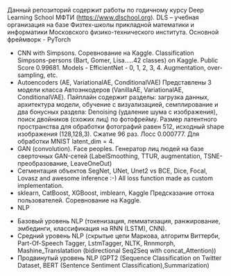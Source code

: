 Данный репозиторий содержит работы по годичному курсу Deep Learning School МФТИ (https://www.dlschool.org).
DLS – учебная организация на базе Физтех-школы прикладной математики и информатики Московского физико-технического института.
Основной фреймворк - PyTorch
* CNN with Simpsons. Соревнование на Kaggle.
Classification Simpsons-persons (Bart, Gomer, Lisa.....42 classes) on Kaggle. Public Score 0.99681. Models - EfficientNet - 0, 1, 2, 3, 4. Augmentation, over-sampling, etc.
* Autoencoders (AE, VariationalAE, ConditionalVAE)
Представлены 3 модели класса Автоэнкодеров (VanillaAE, VariationalAE, ConditionalVAE). Пайплайн содержит разделы: загрузка данных, архитектура модели, обучение с визуализацией, семплирование и два бонусных раздела: Denoising (удаление шума с изображения), поиск двойников (схожих лиц) по фотофрейму. Размер латентного пространства для обработки фотографий равен 512, исходный shape изображения (128,128,3). Сжатие 96 раз. Лосс 0.000777. Для обработки MNIST latent_dim = 4.
* GAN (convolution). Face peoples.
Генератор лиц людей на базе сверточных GAN-сетей (LabelSmoothing, TTUR, augmentation, TSNE-преобразование, LeaveOneOut)
* Сегментация объектов
SegNet, UNet, Unet2 vs BCE, Dice, Focal, Lovasz and awesome inference :-) All loss function made as custom implementation.
* sklearn, CatBoost, XGBoost, imblearn, Kaggle
Предсказание оттока пользователей. Соревнование на Kaggle.
* NLP
- Базовый уровень NLP (токенизация, лемматизация, ранжирование, эмбединги, классификация на RNN (LSTM), CNN).
- Средний уровень NLP (скрытые цепи Маркова, алгоритм Виттерби, Part-Of-Speech Tagger, LstmTagger, NLTK, Rnnmorph,
Mashine_Translatation (bidirectional Seq2Seq with concat_Attention))
- Продвинутый уровень NLP (GPT2 (Sequence Classification on Twitter Dataset, BERT (Sentence Sentiment Classification),Summarization)
